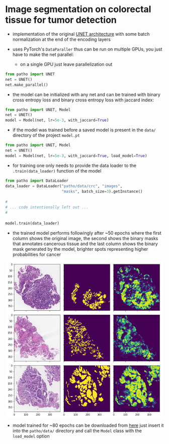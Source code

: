 # Image segmentation on colorectal tissue for tumor detection

* implementation of the original [UNET architecture](https://arxiv.org/pdf/1505.04597.pdf) with some batch normalization at the end of the encoding layers

* uses PyTorch's `DataParaller` thus can be run on multiple GPUs, you just have to make the net parallel:

    * on a single GPU just leave parallelization out

```python
from patho import UNET
net = UNET()
net.make_parallel()
```

* the model can be initialized with any net and can be trained with binary cross entropy loss and binary cross entropy loss with jaccard index:

```python
from patho import UNET, Model
net = UNET()
model = Model(net, lr=5e-3, with_jaccard=True)
```

* if the model was trained before a saved model is present in the `data/` directory of the project `model.pt`

```python
from patho import UNET, Model
net = UNET()
model = Model(net, lr=5e-3, with_jaccard=True, load_model=True)
```

* for training one only needs to provide the data loader to the `.train(data_loader)` function of the model

```python
from patho import DataLoader
data_loader = DataLoader("patho/data/crc", "images",
                         "masks", batch_size=3).getInstance()

#
# ... code intentionally left out ...
#

model.train(data_loader)
```

* the trained model performs followingly after ~50 epochs
where the first column shows the original image, the second shows the binary masks that annotates cancerous tissue and the last column shows the binary mask generated by the model, brighter spots representing higher probabilities for cancer

![trained-model](./trained-model.png)

* model trained for ~80 epochs can be downloaded from [here](https://drive.google.com/file/d/1128goU-HHwg2FGqewemmp4y7IHfg5s3N/view?usp=sharing) just insert it into the `patho/data/` directory and call the `Model` class with the `load_model` option